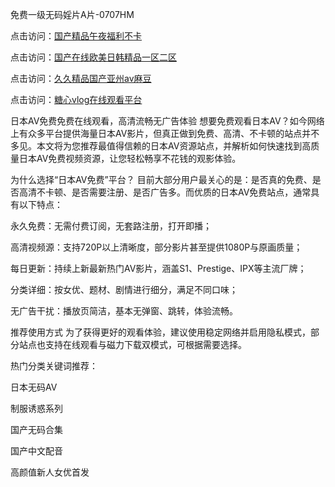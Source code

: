 免费一级无码婬片A片-0707HM

点击访问：<a href="https://tfda.pages.dev/">国产精品午夜福利不卡</a>

点击访问：<a href="https://gfd-5xg.pages.dev/">国产在线欧美日韩精品一区二区</a>

点击访问：<a href="https://gfd-5xg.pages.dev/">久久精品国产亚州av麻豆</a>

点击访问：<a href="https://gfd-5xg.pages.dev/">糖心vlog在线观看平台</a>

日本AV免费免费在线观看，高清流畅无广告体验
想要免费观看日本AV？如今网络上有众多平台提供海量日本AV影片，但真正做到免费、高清、不卡顿的站点并不多见。本文将为您推荐最值得信赖的日本AV资源站点，并解析如何快速找到高质量日本AV免费视频资源，让您轻松畅享不花钱的观影体验。

为什么选择“日本AV免费”平台？
目前大部分用户最关心的是：是否真的免费、是否高清不卡顿、是否需要注册、是否广告多。而优质的日本AV免费站点，通常具有以下特点：

永久免费：无需付费订阅，无套路注册，打开即播；

高清视频源：支持720P以上清晰度，部分影片甚至提供1080P与原画质量；

每日更新：持续上新最新热门AV影片，涵盖S1、Prestige、IPX等主流厂牌；

分类详细：按女优、题材、剧情进行细分，满足不同口味；

无广告干扰：播放页简洁，基本无弹窗、跳转，体验流畅。

推荐使用方式
为了获得更好的观看体验，建议使用稳定网络并启用隐私模式，部分站点也支持在线观看与磁力下载双模式，可根据需要选择。

热门分类关键词推荐：

日本无码AV

制服诱惑系列

国产无码合集

国产中文配音

高颜值新人女优首发




<span style="display:none;">[Canonical link](）</span>
